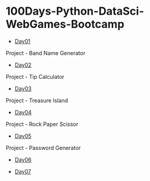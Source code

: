 # 100Days-Python-DataSci-WebGames-Bootcamp

- [Day01](./Day01)

Project - Band Name Generator

- [Day02](./Day02)

Project - Tip Calculator

- [Day03](./Day03)

Project - Treasure Island

- [Day04](./Day04)

Project - Rock Paper Scissor

- [Day05](./Day05)

Project - Password Generator

- [Day06](./Day06)



- [Day07](./Day07)
